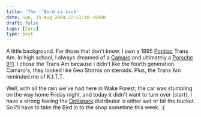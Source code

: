 ```yaml
---
title: 'The ''Bird is sick'
date: Sun, 15 Aug 2004 22:51:10 +0000
draft: false
tags: [Cars]
type: post
---
```


A little background. For those that don't know, I own a 1995 [Pontiac](http://www.pontiac.com) Trans Am. In high school, I always dreamed of a [Camaro](http://www.chevrolet.com) and ultimately a [Porsche 911](http://content3.us.porsche.com/prod/911/911_main04.nsf/usaenglish/911). I chose the Trans Am because I didn't like the fourth generation Camaro's, they looked like Geo Storms on steroids. Plus, the Trans Am reminded me of K.I.T.T.

Well, with all the rain we've had here in Wake Forest, the car was stumbling on the way home Friday night, and today it didn't want to turn over (start). I have a strong feeling the [Optispark](http://www.google.com/search?hl=en&lr=&ie=UTF-8&q=f-body+optispark&btnG=Search) distributor is either wet or bit the bucket. So I'll have to take the Bird in to the shop sometime this week. :(